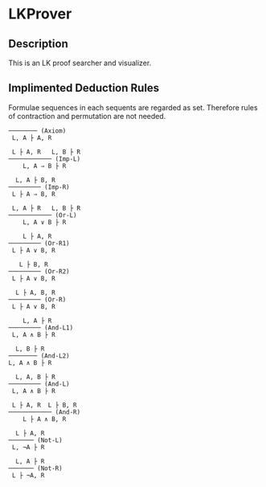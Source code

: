 LKProver
========

Description
-----------
This is an LK proof searcher and visualizer.

Implimented Deduction Rules
---------------------------
Formulae sequences in each sequents are regarded as set.
Therefore rules of contraction and permutation are not needed.

    ──────── (Axiom)
     L, A ├ A, R
    
     L ├ A, R   L, B ├ R
    ──────────── (Imp-L)
        L, A ⇒ B ├ R
    
      L, A ├ B, R
    ───────── (Imp-R)
     L ├ A ⇒ B, R
    
     L, A ├ R   L, B ├ R
    ──────────── (Or-L)
        L, A ∨ B ├ R
    
        L ├ A, R
    ───────── (Or-R1)
     L ├ A ∨ B, R
    
       L ├ B, R
    ───────── (Or-R2)
     L ├ A ∨ B, R
    
      L ├ A, B, R
    ───────── (Or-R)
     L ├ A ∨ B, R
    
        L, A ├ R
    ───────── (And-L1)
     L, A ∧ B ├ R
    
      L, B ├ R
    ──────── (And-L2)
    L, A ∧ B ├ R
    
      L, A, B ├ R
    ───────── (And-L)
     L, A ∧ B ├ R
    
     L ├ A, R  L ├ B, R
    ──────────── (And-R)
        L ├ A ∧ B, R
    
      L ├ A, R
    ─────── (Not-L)
     L, ¬A ├ R
    
      L, A ├ R
    ─────── (Not-R)
     L ├ ¬A, R
